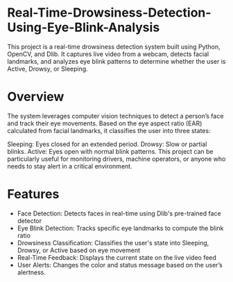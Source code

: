 # Real-Time-Drowsiness-Detection-Using-Eye-Blink-Analysis
This project is a real-time drowsiness detection system built using Python, OpenCV, and Dlib. It captures live video from a webcam, detects facial landmarks, and analyzes eye blink patterns to determine whether the user is Active, Drowsy, or Sleeping.
# Overview
The system leverages computer vision techniques to detect a person’s face and track their eye movements. Based on the eye aspect ratio (EAR) calculated from facial landmarks, it classifies the user into three states:

Sleeping: Eyes closed for an extended period.
Drowsy: Slow or partial blinks.
Active: Eyes open with normal blink patterns.
This project can be particularly useful for monitoring drivers, machine operators, or anyone who needs to stay alert in a critical environment.
# Features
- Face Detection: Detects faces in real-time using Dlib's pre-trained face detector
- Eye Blink Detection: Tracks specific eye landmarks to compute the blink ratio
- Drowsiness Classification: Classifies the user's state into Sleeping, Drowsy, or Active based on eye movement
- Real-Time Feedback: Displays the current state on the live video feed
- User Alerts: Changes the color and status message based on the user’s alertness.
